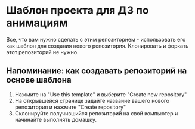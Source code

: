 # Шаблон проекта для ДЗ по анимациям

Все, что вам нужно сделать с этим репозиторием - использовать его как шаблон для создания нового репозитория. Клонировать и форкать этот репозиторий не нужно.

## Напоминание: как создавать репозиторий на основе шаблона
1. Нажмите на "Use this template" и выберите "Create new repository"
2. На открывшейся странице задайте название вашего нового репозитория и нажмите "Create repository"
3. Склонируйте получившийся репозиторий на свой компьютер и начинайте выполнять домашку.
